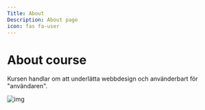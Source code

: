 ```yaml
---
Title: About
Description: About page
icon: fas fa-user
---
```


About course
=============================

Kursen handlar om att underlätta webbdesign och använderbart för "användaren".

![img](image/meme.jpg)

